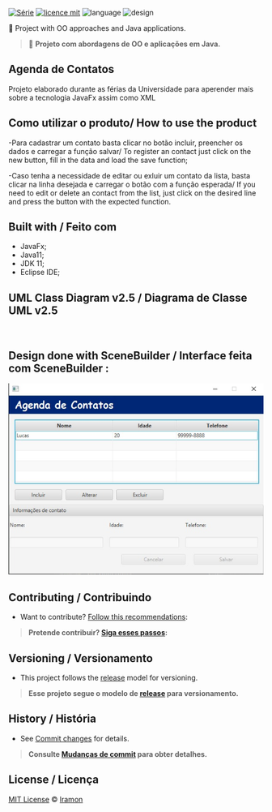 [![Série](https://img.shields.io/badge/lramon2001-AgendaDeContatos-blue)](https://github.com/lramon2001/PrimeiroProjetoJava)
[![licence mit](https://img.shields.io/badge/licence-MIT-white.svg)](https://github.com/lramon2001/Agenda-de-Contatos-JavaFX/blob/main/LICENSE.txt)
![language](https://img.shields.io/badge/languaqe-JavaFX-green)
![design](https://img.shields.io/badge/view-XML-yellow)

:rocket: Project with OO approaches and Java applications. 

> :rocket: **Projeto com abordagens de OO e aplicações em Java.**
## Agenda de Contatos 
Projeto elaborado durante as férias da Universidade para aperender mais sobre a tecnologia JavaFx assim como XML

## Como utilizar o produto/ How to use the product
-Para cadastrar um contato basta clicar no botão incluir, preencher os dados e carregar a função salvar/
To register an contact just click on the new button, fill in the data and load the save function;

-Caso tenha a necessidade de editar ou exluir um contato da lista, basta clicar na linha desejada e carregar o botão com a função esperada/
If you need to edit or delete an contact from the list, just click on the desired line and press the button with the expected function.

## Built with / Feito com
- JavaFx;
- Java11;
- JDK 11;
- Eclipse IDE;

## UML Class Diagram v2.5 / Diagrama de Classe UML v2.5
<img src="" width="1200"/>

## Design done with SceneBuilder / Interface feita com SceneBuilder :
![Imagem Interface](https://github.com/lramon2001/Agenda-de-Contatos-JavaFX/blob/main/agendaInterface.jpeg)


## Contributing / Contribuindo

- Want to contribute? [Follow this recommendations](./CONTRIBUTING.md):  

> **Pretende contribuir? [Siga esses passos](./CONTRIBUTING.md):**


## Versioning / Versionamento
- This project follows the [release]() model for versioning.


> **Esse projeto segue o modelo de [release]() para versionamento.**

## History / História
- See [Commit changes](https://github.com/lramon2001/Agenda-de-Contatos-JavaFX/commits/main) for details.

> **Consulte [Mudanças de commit](https://github.com/lramon2001/Agenda-de-Contatos-JavaFX/commits/main) para obter detalhes.**

## License / Licença
[MIT License](https://github.com/lramon2001/Agenda-de-Contatos-JavaFX/blob/main/LICENSE.txt) © [lramon](https://github.com/lramon2001)
